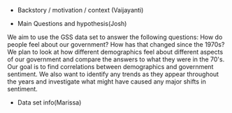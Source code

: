 * Backstory / motivation / context (Vaijayanti)

  
* Main Questions and hypothesis(Josh)

We aim to use the GSS data set to answer the following questions: 
   How do people feel about our government? How has that changed since the 1970s? 
We plan to look at how different demographics feel about different aspects of our government and compare the answers to what they were in the 70's. Our goal is to find correlations between demographics and government sentiment. We also want to identify any trends as they appear throughout the years and investigate what might have caused any major shifts in sentiment.


* Data set info(Marissa)
